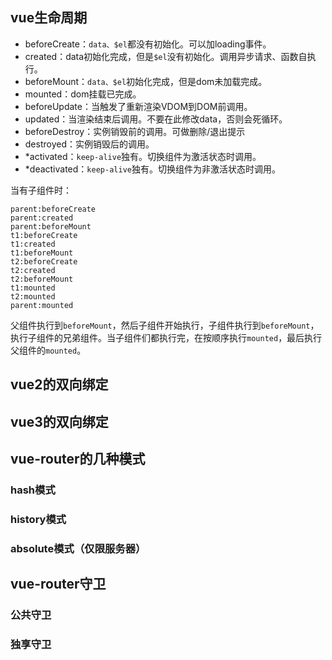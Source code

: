 ## vue生命周期

- beforeCreate：`data、$el`都没有初始化。可以加loading事件。
- created：data初始化完成，但是`$el`没有初始化。调用异步请求、函数自执行。
- beforeMount：`data、$el`初始化完成，但是dom未加载完成。
- mounted：dom挂载已完成。
- beforeUpdate：当触发了重新渲染VDOM到DOM前调用。
- updated：当渲染结束后调用。不要在此修改data，否则会死循环。
- beforeDestroy：实例销毁前的调用。可做删除/退出提示
- destroyed：实例销毁后的调用。
- *activated：`keep-alive`独有。切换组件为激活状态时调用。
- *deactivated：`keep-alive`独有。切换组件为非激活状态时调用。

当有子组件时：

```
parent:beforeCreate
parent:created
parent:beforeMount
t1:beforeCreate
t1:created
t1:beforeMount
t2:beforeCreate
t2:created
t2:beforeMount
t1:mounted
t2:mounted
parent:mounted
```

父组件执行到`beforeMount`，然后子组件开始执行，子组件执行到`beforeMount`，执行子组件的兄弟组件。当子组件们都执行完，在按顺序执行`mounted`，最后执行父组件的`mounted`。

## vue2的双向绑定



## vue3的双向绑定



## vue-router的几种模式

### hash模式

### history模式

### absolute模式（仅限服务器）



## vue-router守卫

### 公共守卫

### 独享守卫



